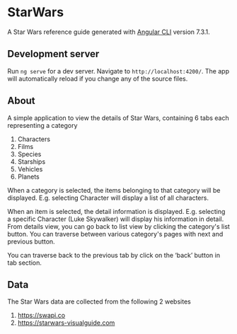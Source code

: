 # StarWars

A Star Wars reference guide generated with [Angular CLI](https://github.com/angular/angular-cli) version 7.3.1.

## Development server

Run `ng serve` for a dev server. Navigate to `http://localhost:4200/`. The app will automatically reload if you change any of the source files.

## About

A simple application to view the details of Star Wars, containing 6 tabs each representing a category
1.  Characters
2.  Films
3.  Species
4.  Starships
5.  Vehicles
6.  Planets

When a category is selected, the items belonging to that category will be displayed.
  E.g. selecting Character will display a list of all characters.
  
When an item is selected, the detail information is displayed.
  E.g. selecting a specific Character (Luke Skywalker) will display his information in detail. 
From details view, you can go back to list view by clicking the category's list button. 
You can traverse between various category's pages with next and previous button.   
  
You can traverse back to the previous tab by click on the ‘back’ button in tab section. 

## Data

The Star Wars data are collected from the following 2 websites
1.  https://swapi.co
2.  https://starwars-visualguide.com
